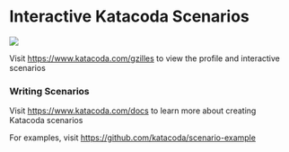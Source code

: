 # Interactive Katacoda Scenarios

[![](http://shields.katacoda.com/katacoda/gzilles/count.svg)](https://www.katacoda.com/gzilles "Get your profile on Katacoda.com")

Visit https://www.katacoda.com/gzilles to view the profile and interactive scenarios

### Writing Scenarios
Visit https://www.katacoda.com/docs to learn more about creating Katacoda scenarios

For examples, visit https://github.com/katacoda/scenario-example
